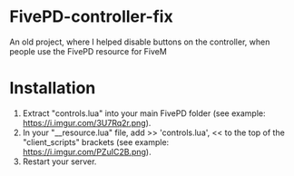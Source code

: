 # FivePD-controller-fix
An old project, where I helped disable buttons on the controller, when people use the FivePD resource for FiveM

# Installation
1. Extract "controls.lua" into your main FivePD folder (see example: https://i.imgur.com/3U7Rq2r.png).
2. In your "__resource.lua" file, add >> 'controls.lua', << to the top of the "client_scripts" brackets (see example: https://i.imgur.com/PZuIC2B.png).
3. Restart your server.

